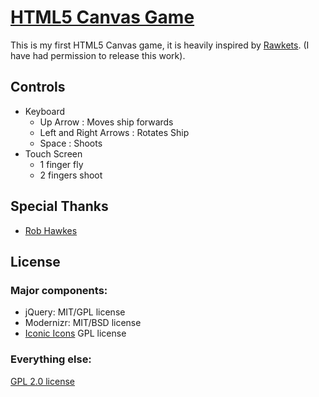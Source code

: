 # [HTML5 Canvas Game](http://labs.matthojo.co.uk/canvasGame/)

This is my first HTML5 Canvas game, it is heavily inspired by [Rawkets](http://rawkets.com). (I have had permission to release this work).


## Controls

* Keyboard
	* Up Arrow : Moves ship forwards
	* Left and Right Arrows : Rotates Ship
	* Space : Shoots
* Touch Screen
	* 1 finger fly
	* 2 fingers shoot


## Special Thanks

* [Rob Hawkes](http://rawkes.com/)


## License

### Major components:

* jQuery: MIT/GPL license
* Modernizr: MIT/BSD license
* [Iconic Icons](https://github.com/somerandomdude/Iconic) GPL license

### Everything else:
[GPL 2.0 license](http://www.opensource.org/licenses/gpl-2.0.php)
